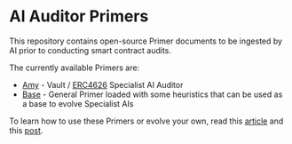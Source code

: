 # AI Auditor Primers
This repository contains open-source Primer documents to be ingested by AI prior to conducting smart contract audits.

The currently available Primers are:
* [Amy](https://github.com/devdacian/ai-auditor-primers/blob/main/primers/amy.vault.erc4626.primer.md) - Vault / [ERC4626](https://ethereum.org/en/developers/docs/standards/tokens/erc-4626/) Specialist AI Auditor
* [Base](https://github.com/devdacian/ai-auditor-primers/blob/main/primers/base.primer.md) - General Primer loaded with some heuristics that can be used as a base to evolve Specialist AIs

To learn how to use these Primers or evolve your own, read this [article](https://dacian.me/using-claude-to-evolve-specialist-ai-smart-contract-auditors) and this [post](https://x.com/DevDacian/status/1945790783493423525).

